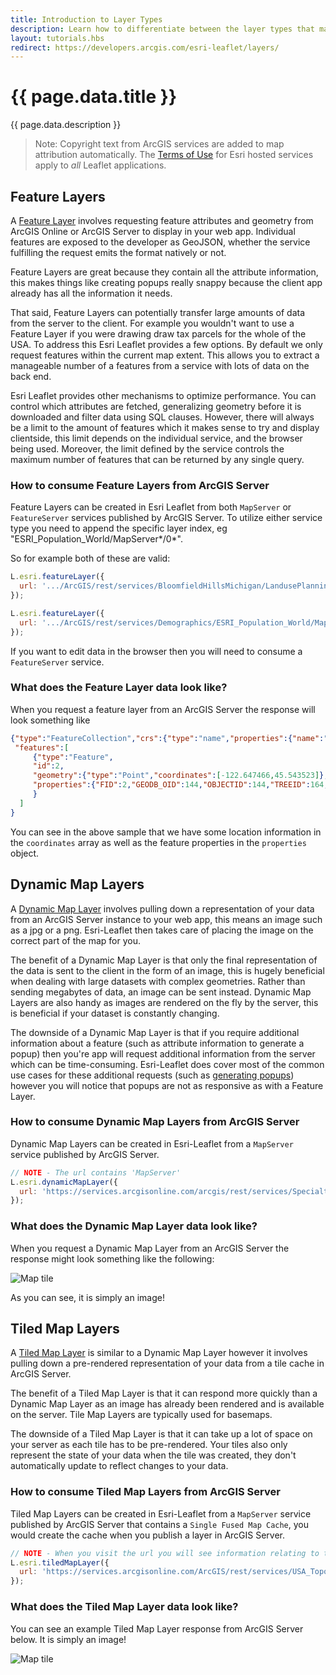 ```yaml
---
title: Introduction to Layer Types
description: Learn how to differentiate between the layer types that make up the ArcGIS platform.
layout: tutorials.hbs
redirect: https://developers.arcgis.com/esri-leaflet/layers/
---
```


# {{ page.data.title }}

{{ page.data.description }}

> Note: Copyright text from ArcGIS services are added to map attribution automatically. The [Terms of Use](https://github.com/esri/esri-leaflet#terms) for Esri hosted services apply to *all* Leaflet applications.

## Feature Layers
A [Feature Layer](https://esri.github.io/esri-leaflet/api-reference/layers/feature-layer.html) involves requesting feature attributes and geometry from ArcGIS Online or ArcGIS Server to display in your web app. Individual features are exposed to the developer as GeoJSON, whether the service fulfilling the request emits the format natively or not.

Feature Layers are great because they contain all the attribute information, this makes things like creating popups really snappy because the client app already has all the information it needs. 

That said, Feature Layers can potentially transfer large amounts of data from the server to the client. For example you wouldn't want to use a Feature Layer if you were drawing draw tax parcels for the whole of the USA. To address this Esri Leaflet provides a few options. By default we only request features within the current map extent.  This allows you to extract a manageable number of a features from a service with lots of data on the back end.

Esri Leaflet provides other mechanisms to optimize performance. You can control which attributes are fetched, generalizing geometry before it is downloaded and filter data using SQL clauses. However, there will always be a limit to the amount of features which it makes sense to try and display clientside, this limit depends on the individual service, and the browser being used. Moreover, the limit defined by the service controls the maximum number of features that can be returned by any single query. 

### How to consume Feature Layers from ArcGIS Server
Feature Layers can be created in Esri Leaflet from both `MapServer` or `FeatureServer` services published by ArcGIS Server. To utilize either service type you need to append the specific layer index, eg "ESRI_Population_World/MapServer*/0*".

So for example both of these are valid:
```js
L.esri.featureLayer({
  url: '.../ArcGIS/rest/services/BloomfieldHillsMichigan/LandusePlanning/FeatureServer/0'
});

L.esri.featureLayer({
  url: '.../ArcGIS/rest/services/Demographics/ESRI_Population_World/MapServer/0'
});
```

If you want to edit data in the browser then you will need to consume a `FeatureServer` service.

### What does the Feature Layer data look like?
When you request a feature layer from an ArcGIS Server the response will look something like 
```json
{"type":"FeatureCollection","crs":{"type":"name","properties":{"name":"EPSG:4326"}},
 "features":[
     {"type":"Feature",
     "id":2,
     "geometry":{"type":"Point","coordinates":[-122.647466,45.543523]},
     "properties":{"FID":2,"GEODB_OID":144,"OBJECTID":144,"TREEID":164,"STATUS":"Heritage","SCIENTIFIC":"Platanus x acerifolia","COMMON_NAM":"London planetree","STATEID":"1N1E26AC  12000","ADDRESS":"1728 NE STANTON ST","HEIGHT":82,"SPREAD":85,"CIRCUMFERE":15.44,"DIAMETER":59,"YEAR":1997,"OWNER":"Private, Front Yard","NOTES":"south side between NE 17th Ave and NE 18th Ave"}
     }
  ]
}
```
You can see in the above sample that we have some location information in the `coordinates` array as well as the feature properties in the `properties` object.

## Dynamic Map Layers
A [Dynamic Map Layer](https://esri.github.io/esri-leaflet/api-reference/layers/dynamic-map-layer.html) involves pulling down a representation of your data from an ArcGIS Server instance to your web app, this means an image such as a jpg or a png. Esri-Leaflet then takes care of placing the image on the correct part of the map for you.

The benefit of a Dynamic Map Layer is that only the final representation of the data is sent to the client in the form of an image, this is hugely beneficial when dealing with large datasets with complex geometries. Rather than sending megabytes of data, an image can be sent instead. Dynamic Map Layers are also handy as images are rendered on the fly by the server, this is beneficial if your dataset is constantly changing. 

The downside of a Dynamic Map Layer is that if you require additional information about a feature (such as attribute information to generate a popup) then you're app will request additional information from the server which can be time-consuming. Esri-Leaflet does cover most of the common use cases for these additional requests (such as [generating popups](https://esri.github.io/esri-leaflet/examples/customizing-popups.html)) however you will notice that popups are not as responsive as with a Feature Layer.

### How to consume Dynamic Map Layers from ArcGIS Server
Dynamic Map Layers can be created in Esri-Leaflet from a `MapServer` service published by ArcGIS Server. 
```js
// NOTE - The url contains 'MapServer'
L.esri.dynamicMapLayer({
  url: 'https://services.arcgisonline.com/arcgis/rest/services/Specialty/Soil_Survey_Map/MapServer'
});
```

### What does the Dynamic Map Layer data look like?
When you request a Dynamic Map Layer from an ArcGIS Server the response might look something like the following:

![Map tile](https://services.arcgisonline.com/arcgis/rest/services/Specialty/Soil_Survey_Map/MapServer/export?bbox=-15214026.109881485,1868732.467515991,-7337954.715376922,8365268.375529694&size=600,200&dpi=96&format=png24&transparent=true&bboxSR=3857&imageSR=3857&f=image)

As you can see, it is simply an image!


## Tiled Map Layers
A [Tiled Map Layer](https://esri.github.io/esri-leaflet/api-reference/layers/tiled-map-layer.html) is similar to a Dynamic Map Layer however it involves pulling down a pre-rendered representation of your data from a tile cache in ArcGIS Server.

The benefit of a Tiled Map Layer is that it can respond more quickly than a Dynamic Map Layer as an image has already been rendered and is available on the server. Tile Map Layers are typically used for basemaps.

The downside of a Tiled Map Layer is that it can take up a lot of space on your server as each tile has to be pre-rendered. Your tiles also only represent the state of your data when the tile was created, they don't automatically update to reflect changes to your data.

### How to consume Tiled Map Layers from ArcGIS Server
Tiled Map Layers can be created in Esri-Leaflet from a `MapServer` service published by ArcGIS Server that contains a `Single Fused Map Cache`, you would create the cache when you publish a layer in ArcGIS Server.

```js
// NOTE - When you visit the url you will see information relating to the tile cache
L.esri.tiledMapLayer({
  url: 'https://services.arcgisonline.com/ArcGIS/rest/services/USA_Topo_Maps/MapServer'
});
```

### What does the Tiled Map Layer data look like?
You can see an example Tiled Map Layer response from ArcGIS Server below. It is simply an image!

![Map tile](https://sampleserver1.arcgisonline.com/ArcGIS/rest/services/PublicSafety/PublicSafetyBasemap/MapServer/tile/6/146/267)
